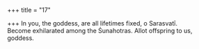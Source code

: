 +++
title = "17"

+++
In you, the goddess, are all lifetimes fixed, o Sarasvatī.  
Become exhilarated among the Śunahotras. Allot offspring to us,  
goddess.  